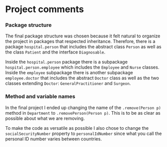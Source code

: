 # Project comments

### Package structure

The final package structure was chosen because it felt natural to organize the project in packages that respected
inheritance. Therefore, there is a package `hospital.person` that includes the abstract class `Person` as well as the
class `Patient` and the interface `Diagnosable`.

Inside the `hospital.person` package there is a subpackage `hospital.person.employee` which includes the `Employee` and
`Nurse` classes. Inside the `employee` subpackage there is another subpackage `employee.doctor` that includes the
abstract
`Doctor` class as well as the two classes extending `Doctor`: `GeneralPractitioner` and `Surgeon`.

### Method and variable names

In the final project I ended up changing the name of the `.remove(Person p)` method in `Department` to
`.removePerson(Person p)`. This is to be as clear as possible about what we are removing.

To make the code as versatile as possible I also chose to change the `socialSecurityNumber` property
to `personalIdNumber`
since what you call the personal ID number varies between countries.